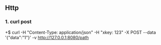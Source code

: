 
## Http

### 1. curl post

+$ curl -H "Content-Type: application/json" -H "xkey: 123" -X POST  --data '{"data":"1"}' -v http://127.0.0.1:8080/path